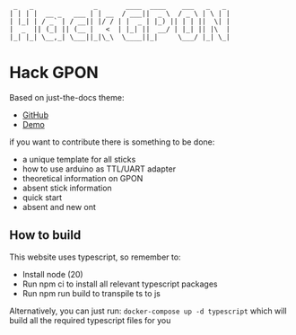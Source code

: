 ```
 _   _               _       ____  ____    ___   _   _ 
| | | |  __ _   ___ | | __  / ___||  _ \  / _ \ | \ | |
| |_| | / _` | / __|| |/ / | |  _ | |_) || | | ||  \| |
|  _  || (_| || (__ |   <  | |_| ||  __/ | |_| || |\  |
|_| |_| \__,_| \___||_|\_\  \____||_|     \___/ |_| \_|
```

# Hack GPON

Based on just-the-docs theme:
- [GitHub](https://github.com/just-the-docs/just-the-docs) 
- [Demo](https://just-the-docs.github.io/just-the-docs/)


if you want to contribute there is something to be done:

- a unique template for all sticks
- how to use arduino as TTL/UART adapter
- theoretical information on GPON
- absent stick information
- quick start
- absent and new ont

##  How to build
This website uses typescript, so remember to:

- Install node (20)
- Run npm ci to install all relevant typescript packages
- Run npm run build to transpile ts to js

Alternatively, you can just run:
`docker-compose up -d typescript` which will build all the required typescript files for you